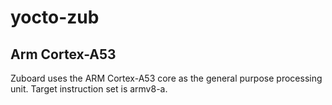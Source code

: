 # yocto-zub

## Arm Cortex-A53

Zuboard uses the ARM Cortex-A53 core as the general purpose processing unit.
Target instruction set is armv8-a.

